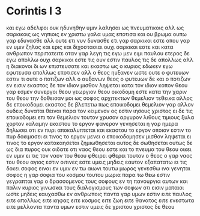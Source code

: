 # Corintis I 3
και εγω αδελφοι ουκ ηδυνηθην υμιν λαλησαι ως πνευματικοις αλλ ως σαρκικοις ως νηπιοις εν χριστω
γαλα υμας εποτισα και ου βρωμα ουπω γαρ εδυνασθε αλλ ουτε ετι νυν δυνασθε 
ετι γαρ σαρκικοι εστε οπου γαρ εν υμιν ζηλος και ερις και διχοστασιαι ουχι σαρκικοι εστε και κατα ανθρωπον περιπατειτε
οταν γαρ λεγη τις εγω μεν ειμι παυλου ετερος δε εγω απολλω ουχι σαρκικοι εστε 
τις ουν εστιν παυλος τις δε απολλως αλλ η διακονοι δι ων επιστευσατε και εκαστω ως ο κυριος εδωκεν
εγω εφυτευσα απολλως εποτισεν αλλ ο θεος ηυξανεν
ωστε ουτε ο φυτευων εστιν τι ουτε ο ποτιζων αλλ ο αυξανων θεος
ο φυτευων δε και ο ποτιζων εν εισιν εκαστος δε τον ιδιον μισθον ληψεται κατα τον ιδιον κοπον
θεου γαρ εσμεν συνεργοι θεου γεωργιον θεου οικοδομη εστε
κατα την χαριν του θεου την δοθεισαν μοι ως σοφος αρχιτεκτων θεμελιον τεθεικα αλλος δε εποικοδομει εκαστος δε βλεπετω πως εποικοδομει
θεμελιον γαρ αλλον ουδεις δυναται θειναι παρα τον κειμενον ος εστιν ιησους χριστος
ει δε τις εποικοδομει επι τον θεμελιον τουτον χρυσον αργυρον λιθους τιμιους ξυλα χορτον καλαμην
εκαστου το εργον φανερον γενησεται η γαρ ημερα δηλωσει οτι εν πυρι αποκαλυπτεται και εκαστου το εργον οποιον εστιν το πυρ δοκιμασει
ει τινος το εργον μενει ο εποικοδομησεν μισθον ληψεται
ει τινος το εργον κατακαησεται ζημιωθησεται αυτος δε σωθησεται ουτως δε ως δια πυρος
ουκ οιδατε οτι ναος θεου εστε και το πνευμα του θεου οικει εν υμιν
ει τις τον ναον του θεου φθειρει φθερει τουτον ο θεος ο γαρ ναος του θεου αγιος εστιν οιτινες εστε υμεις
μηδεις εαυτον εξαπατατω ει τις δοκει σοφος ειναι εν υμιν εν τω αιωνι τουτω μωρος γενεσθω ινα γενηται σοφος
η γαρ σοφια του κοσμου τουτου μωρια παρα τω θεω εστιν γεγραπται γαρ ο δρασσομενος τους σοφους εν τη πανουργια αυτων
και παλιν κυριος γινωσκει τους διαλογισμους των σοφων οτι εισιν ματαιοι 
ωστε μηδεις καυχασθω εν ανθρωποις παντα γαρ υμων εστιν
ειτε παυλος ειτε απολλως ειτε κηφας ειτε κοσμος ειτε ζωη ειτε θανατος ειτε ενεστωτα ειτε μελλοντα παντα υμων εστιν
υμεις δε χριστου χριστος δε θεου

